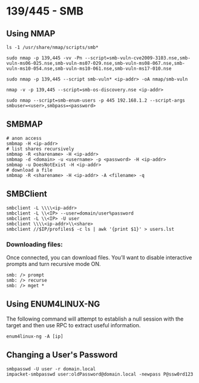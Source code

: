 # 139/445 - SMB

## Using NMAP&#x20;

```
ls -1 /usr/share/nmap/scripts/smb*
```

```
sudo nmap -p 139,445 -vv -Pn --script=smb-vuln-cve2009-3103.nse,smb-vuln-ms06-025.nse,smb-vuln-ms07-029.nse,smb-vuln-ms08-067.nse,smb-vuln-ms10-054.nse,smb-vuln-ms10-061.nse,smb-vuln-ms17-010.nse
```

```
sudo nmap -p 139,445 --script smb-vuln* <ip-addr> -oA nmap/smb-vuln
```

```
nmap -v -p 139,445 --script=smb-os-discovery.nse <ip-addr>
```

```
sudo nmap --script=smb-enum-users -p 445 192.168.1.2 --script-args smbuser=<user>,smbpass=<password>
```

## SMBMAP&#x20;

```
# anon access
smbmap -H <ip-addr>
# list shares recursively
smbmap -R <sharename> -H <ip-addr>
smbmap -d <domain> -u <username> -p <password> -H <ip-addr>
smbmap -u DoesNotExist -H <ip-addr>
# download a file
smbmap -R <sharename> -H <ip-addr> -A <filename> -q
```

## SMBClient

```
smbclient -L \\\\<ip-addr>
smbclient -L \\<IP> --user=domain/user%password
smbclient -L \\<IP> -U user
smbclient \\\\<ip-addr>\\<share>
smbclient //$IP/profiles$ -c ls | awk '{print $1}' > users.lst
```

### Downloading files:&#x20;

Once connected, you can download files. You’ll want to disable interactive prompts and turn recursive mode ON.

```
smb: /> prompt
smb: /> recurse
smb: /> mget *
```

## Using ENUM4LINUX-NG

The following command will attempt to establish a null session with the target and then use RPC to extract useful information.

```
enum4linux-ng -A [ip]
```

## Changing a User's Password

```
smbpasswd -U user -r domain.local
impacket-smbpasswd user:oldPassword@domain.local -newpass P@ssw0rd123
```
